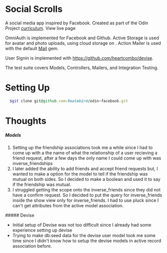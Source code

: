 # Social Scrolls

A social media app inspired by Facebook. Created as part of the Odin Project [curriculum](https://www.theodinproject.com/courses/ruby-on-rails/lessons/final-project). View live page

OmniAuth is implemented for Facebook and Github. Active Storage is used for avatar and photo uploads, using cloud storage on . Action Mailer is used with the default [Mail](https://github.com/mikel/mail) gem.

User Signin is implemented with https://github.com/heartcombo/devise.

The test suite covers Models, Controllers, Mailers, and Integration Testing.

# Setting Up
```ruby
  $git clone git@github.com:Realmbird/odin-facebook.git 
```
# Thoughts

##### Models
<ol>
  <li> Setting up the friendship associations took me a while since I had to come up with a the name of what the relationship of a user recieving a friend request, after a few days the only name I could come up with was inverse_friendships</li>
  <li>
    I later added the ability to add friends and accept friend requests but, I wanted to make a option for the model to tell if the friendship was mutual on both sides. So I decided to make a boolean and used it to say if the friendship was mutual.
  </li>
  <li>
    I struggled getting the scope onto the inverse_friends since they did not have a confirm request. So I decided to put the query for inverse_friends inside the show view only for inverse_friends. I had to use pluck since I can't get attributes from the active model association.
  </li>
</ol>
##### Devise
<ul>
  <li> Initial setup of Devise was not too difficult since I already had some experience setting up devise</li>
  <li> Trying to make db:seed data for the devise user model took me some time since I didn't know how to setup the devise models in active record association before.</li>
</ul>

